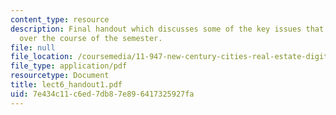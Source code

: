 ```yaml
---
content_type: resource
description: Final handout which discusses some of the key issues that have been raised
  over the course of the semester.
file: null
file_location: /coursemedia/11-947-new-century-cities-real-estate-digital-technology-and-design-fall-2004/7e434c11c6ed7db87e896417325927fa_lect6_handout1.pdf
file_type: application/pdf
resourcetype: Document
title: lect6_handout1.pdf
uid: 7e434c11-c6ed-7db8-7e89-6417325927fa
---
```

